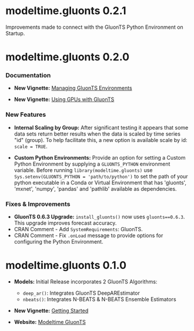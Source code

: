 # modeltime.gluonts 0.2.1

Improvements made to connect with the GluonTS Python Environment on Startup. 

# modeltime.gluonts 0.2.0

### Documentation

- __New Vignette:__ [Managing GluonTS Environments](https://business-science.github.io/modeltime.gluonts/articles/managing-envs.html)

- __New Vignette:__ [Using GPUs with GluonTS](https://business-science.github.io/modeltime.gluonts/articles/using-gpus.html)

### New Features

- __Internal Scaling by Group:__ After significant testing it appears that some data sets return better results when the data is scaled by time series "id" (group). To help facilitate this, a new option is available scale by id: `scale = TRUE`.

- __Custom Python Environments:__ Provide an option for setting a Custom Python Environment by supplying a `GLUONTS_PYTHON` environment variable. Before running `library(modeltime.gluonts)` use `Sys.setenv(GLUONTS_PYTHON = 'path/to/python')` to set the path of your python executable in a Conda or Virtual Environment that has 'gluonts', 'mxnet', 'numpy', 'pandas' and 'pathlib' available as dependencies.

### Fixes & Improvements

* __GluonTS 0.6.3 Upgrade:__ `install_gluonts()` now uses `gluonts==0.6.3`. This upgrade improves forecast accuracy.
* CRAN Comment - Add `SystemRequirements`: GluonTS.
* CRAN Comment - Fix `.onLoad` message to provide options for configuring the Python Environment.

# modeltime.gluonts 0.1.0

* __Models:__ Initial Release incorporates 2 GluonTS Algorithms:

    - `deep_ar()`: Integrates GluonTS DeepAREstimator
    - `nbeats()`: Integrates N-BEATS & N-BEATS Ensemble Estimators
    
* __New Vignette:__ [Getting Started](https://business-science.github.io/modeltime.gluonts/articles/getting-started.html)

* __Website:__ [Modeltime GluonTS](https://business-science.github.io/modeltime.gluonts/)
